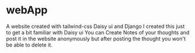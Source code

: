 # webApp
A website created with tailwind-css Daisy ui and Django
I created this just to get a bit familiar with Daisy ui
You can Create Notes of your thoughts and post it in the website anonymously but after posting the thought you won't be able to delete it.
